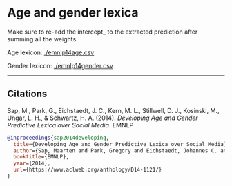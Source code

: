 

# Age and gender lexica

Make sure to re-add the intercept_ to the extracted prediction after summing all the weights.

Age lexicon: [./emnlp14age.csv](./emnlp14age.csv)

Gender lexicon: [./emnlp14gender.csv](./emnlp14gender.csv)

----

## Citations

Sap, M., Park, G., Eichstaedt, J. C., Kern, M. L., Stillwell, D. J., Kosinski, M., Ungar, L. H., & Schwartz, H. A. (2014). *Developing Age and Gender Predictive Lexica over Social Media*. EMNLP

```bibtex
@inproceedings{sap2014developing,
  title={Developing Age and Gender Predictive Lexica over Social Media},
  author={Sap, Maarten and Park, Gregory and Eichstaedt, Johannes C. and Kern, Margaret L. and Stillwell, David J. and Kosinski, Michal and Ungar, Lyle H. and Schwartz, Hansen Andrew},
  booktitle={EMNLP},
  year={2014},
  url={https://www.aclweb.org/anthology/D14-1121/}
}
```